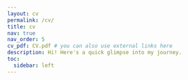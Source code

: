 ```yaml
---
layout: cv
permalink: /cv/
title: cv
nav: true
nav_order: 5
cv_pdf: CV.pdf # you can also use external links here
description: Hi! Here's a quick glimpse into my journey.
toc:
  sidebar: left
---
```

